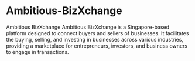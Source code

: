 # Ambitious-BizXchange
Ambitious BizXchange Ambitious BizXchange is a Singapore-based platform designed to connect buyers and sellers of businesses. It facilitates the buying, selling, and investing in businesses across various industries, providing a marketplace for entrepreneurs, investors, and business owners to engage in transactions. 
